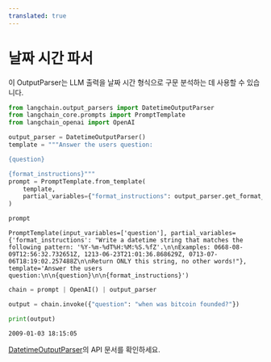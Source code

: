 ```yaml
---
translated: true
---
```


# 날짜 시간 파서

이 OutputParser는 LLM 출력을 날짜 시간 형식으로 구문 분석하는 데 사용할 수 있습니다.

```python
from langchain.output_parsers import DatetimeOutputParser
from langchain_core.prompts import PromptTemplate
from langchain_openai import OpenAI
```

```python
output_parser = DatetimeOutputParser()
template = """Answer the users question:

{question}

{format_instructions}"""
prompt = PromptTemplate.from_template(
    template,
    partial_variables={"format_instructions": output_parser.get_format_instructions()},
)
```

```python
prompt
```

```output
PromptTemplate(input_variables=['question'], partial_variables={'format_instructions': "Write a datetime string that matches the following pattern: '%Y-%m-%dT%H:%M:%S.%fZ'.\n\nExamples: 0668-08-09T12:56:32.732651Z, 1213-06-23T21:01:36.868629Z, 0713-07-06T18:19:02.257488Z\n\nReturn ONLY this string, no other words!"}, template='Answer the users question:\n\n{question}\n\n{format_instructions}')
```

```python
chain = prompt | OpenAI() | output_parser
```

```python
output = chain.invoke({"question": "when was bitcoin founded?"})
```

```python
print(output)
```

```output
2009-01-03 18:15:05
```

[DatetimeOutputParser](https://api.python.langchain.com/en/latest/output_parsers/langchain.output_parsers.datetime.DatetimeOutputParser.html#langchain.output_parsers.datetime.DatetimeOutputParser)의 API 문서를 확인하세요.
